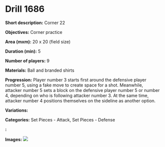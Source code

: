 # Drill 1686

**Short description:**
Corner 22

**Objectives:**
Corner practice

**Area (mxm):**
20 x 20 (field size)

**Duration (min):**
5

**Number of players:**
9

**Materials:**
Ball and branded shirts

**Progression:**
Player number 3 starts first around the defensive player number 5, using a fake move to create space for a shot. Meanwhile, attacker number 5 sets a block on the defensive player number 5 or number 4, depending on who is following attacker number 3. At the same time, attacker number 4 positions themselves on the sideline as another option.

**Variations:**


**Categories:**
Set Pieces - Attack, Set Pieces - Defense

**:**


**Images:**
![](https://www.coachingfutsal.com/\images\a0ab8dfa-00c2-4530-883b-b921d8c8a0d0_tactical-board.com.png)

